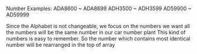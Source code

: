 Number Examples:
ADA8600 ~ ADA8699
ADH3500 ~ ADH3599
AD59900 ~ AD59999

Since the Alphabet is not changeable, we focus on the numbers
we want all the numbers will be the same number in our car number plant
This kind of numbers is easy to remember.
So the number which contains most identical number will be rearranged in the top of array 